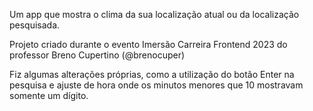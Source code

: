 Um app que mostra o clima da sua localização atual ou da localização pesquisada.

Projeto criado durante o evento Imersão Carreira Frontend 2023 do professor Breno Cupertino (@brenocuper)

Fiz algumas alterações próprias, como a utilização do botão Enter na pesquisa e ajuste de hora onde os minutos menores que 10 mostravam somente um dígito.